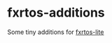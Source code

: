 # fxrtos-additions

Some tiny additions for [fxrtos-lite](https://github.com/Eremex/fxrtos-lite/tree/master)

